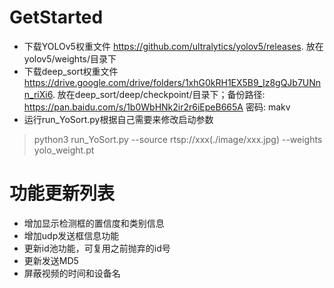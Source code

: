 # GetStarted
- 下载YOLOv5权重文件 https://github.com/ultralytics/yolov5/releases. 放在 yolov5/weights/目录下
- 下载deep_sort权重文件 https://drive.google.com/drive/folders/1xhG0kRH1EX5B9_Iz8gQJb7UNnn_riXi6. 放在deep_sort/deep/checkpoint/目录下；备份路径: https://pan.baidu.com/s/1b0WbHNk2ir2r6iEpeB665A  密码: makv
- 运行run_YoSort.py根据自己需要来修改启动参数
> python3 run_YoSort.py --source rtsp://xxx(./image/xxx.jpg) --weights yolo_weight.pt
# 功能更新列表
- 增加显示检测框的置信度和类别信息
- 增加udp发送框信息功能
- 更新id池功能，可复用之前抛弃的id号
- 更新发送MD5
- 屏蔽视频的时间和设备名
 
